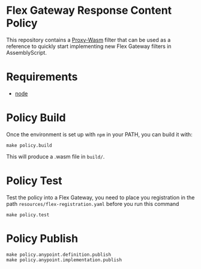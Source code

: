 Flex Gateway Response Content Policy
====================================

This repository contains a [Proxy-Wasm](https://github.com/proxy-wasm/spec)
filter that can be used as a reference to quickly start implementing new 
Flex Gateway filters in AssemblyScript.


Requirements
============

* [node](https://nodejs.org)

Policy Build
============

Once the environment is set up with `npm` in your PATH,
you can build it with:

```
make policy.build
```

This will produce a .wasm file in `build/`.

Policy Test
============

Test the policy into a Flex Gateway, you need to place you registration in the path `resources/flex-registration.yaml` before you run this command

```
make policy.test
```

Policy Publish
==============

```
make policy.anypoint.definition.publish
make policy.anypoint.implementation.publish
```

